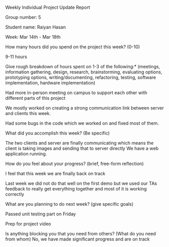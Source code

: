 Weekly Individual Project Update Report


Group number: 5

Student name: Raiyan Hasan

Week: Mar 14th - Mar 18th

How many hours did you spend on the project this week? (0-10)

9-11 hours

Give rough breakdown of hours spent on 1-3 of the following:* (meetings, information gathering, design, research, brainstorming, evaluating options, prototyping options, writing/documenting, refactoring, testing, software implementation, hardware implementation)

Had more in-person meeting on campus to support each other with different parts of this project

We mostly worked on creating a strong communication link between server and clients this week.


Had some bugs in the code which we worked on and fixed most of them.

What did you accomplish this week? (Be specific)

The two clients and server are finally communicating which means the client is taking images and sending that to server directly
We have a web application running.

How do you feel about your progress? (brief, free-form reflection)

I feel that this week we are finally back on track

Last week we did not do that well on the first demo but we used our TAs feedback to really get everything together and most of it is working correctly

What are you planning to do next week? (give specific goals)

Passed unit testing part on Friday

Prep for project video

Is anything blocking you that you need from others? (What do you need from whom)
No, we have made significant progress and are on track

